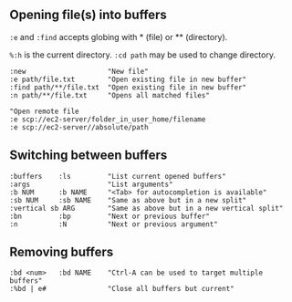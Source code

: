---
---

## Opening file(s) into buffers

`:e` and `:find` accepts globing with * (file) or ** (directory).

`%:h` is the current directory.
`:cd path` may be used to change directory.

```vim
:new                    "New file"
:e path/file.txt        "Open existing file in new buffer"
:find path/**/file.txt  "Open existing file in new buffer"
:n path/**/file.txt     "Opens all matched files"

"Open remote file
:e scp://ec2-server/folder_in_user_home/filename
:e scp://ec2-server//absolute/path
```

## Switching between buffers

```vim
:buffers    :ls         "List current opened buffers"
:args                   "List arguments"
:b NUM      :b NAME     "<Tab> for autocompletion is available"
:sb NUM     :sb NAME    "Same as above but in a new split"
:vertical sb ARG        "Same as above but in a new vertical split"
:bn         :bp         "Next or previous buffer"
:n          :N          "Next or previous argument"
```

## Removing buffers

```vim
:bd <num>   :bd NAME    "Ctrl-A can be used to target multiple buffers"
:%bd | e#               "Close all buffers but current"
```
